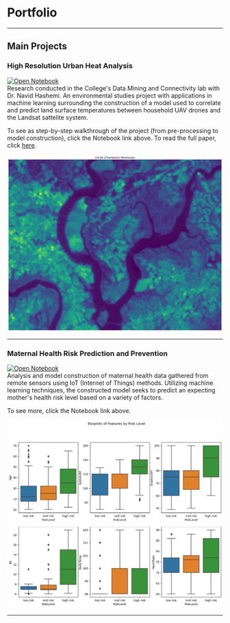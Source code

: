 # Portfolio

---

## Main Projects 

### High Resolution Urban Heat Analysis
[![Open Notebook](https://img.shields.io/badge/Jupyter-Open_Notebook-blue?logo=Jupyter)](Notebooks/high_resolution.html)
<br>
Research conducted in the College's Data Mining and Connectivity lab with Dr. Navid Hashemi. 
An environmental studies project with applications in machine learning surrounding the construction of a model used to correlate and predict land surface temperatures between household UAV drones and the Landsat sattelite system.

To see as step-by-step walkthrough of the project (from pre-processing to model construction), click the Notebook link above. To read the full paper, click [here](Notebooks/TowardsHighResolution.pdf).

 
<img src="images/landsat.png?raw=true"/>

---
### Maternal Health Risk Prediction and Prevention
[![Open Notebook](https://img.shields.io/badge/Jupyter-Open_Notebook-blue?logo=Jupyter)](Notebooks/maternal.html)
<br>
Analysis and model construction of maternal health data gathered from remote sensors using IoT (Internet of Things) methods.
Utilizing machine learning techniques, the constructed model seeks to predict an expecting mother's health risk level based on a variety of factors.

To see more, click the Notebook link above.

<img src="images/boxplots.png?raw=true"/>

---


